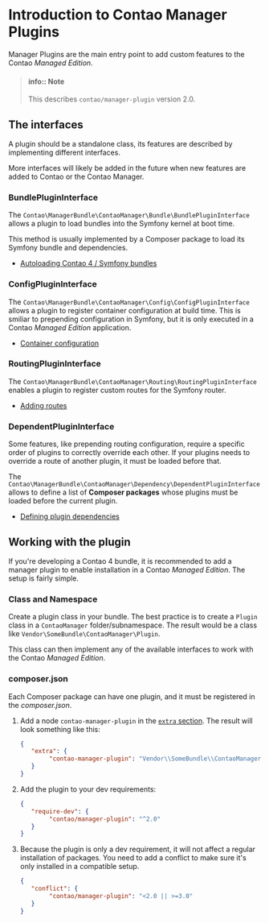 # Introduction to Contao Manager Plugins

Manager Plugins are the main entry point to add custom features to the
Contao *Managed Edition*. 

> #### info:: Note
> This describes `contao/manager-plugin` version 2.0.


## The interfaces

A plugin should be a standalone class, its features are described by
implementing different interfaces.

More interfaces will likely be added in the future when new features are
added to Contao or the Contao Manager.


### BundlePluginInterface

The `Contao\ManagerBundle\ContaoManager\Bundle\BundlePluginInterface`
allows a plugin to load bundles into the Symfony kernel at boot time.

This method is usually implemented by a Composer package to load its
Symfony bundle and dependencies.

* [Autoloading Contao 4 / Symfony bundles](bundle-autoloading.md)


### ConfigPluginInterface

The `Contao\ManagerBundle\ContaoManager\Config\ConfigPluginInterface` allows
a plugin to register container configuration at build time. This is smiliar
to prepending configuration in Symfony, but it is only executed
in a Contao *Managed Edition* application.

* [Container configuration](container-configuration.md)


### RoutingPluginInterface

The `Contao\ManagerBundle\ContaoManager\Routing\RoutingPluginInterface`
enables a plugin to register custom routes for the Symfony router.

* [Adding routes](routing.md)


### DependentPluginInterface

Some features, like prepending routing configuration, require a specific order
of plugins to correctly override each other. If your plugins needs to override
a route of another plugin, it must be loaded before that.

The `Contao\ManagerBundle\ContaoManager\Dependency\DependentPluginInterface`
allows to define a list of **Composer packages** whose plugins must be loaded
before the current plugin.

* [Defining plugin dependencies](plugin-dependencies.md)


## Working with the plugin

If you're developing a Contao 4 bundle, it is recommended to add a
manager plugin to enable installation in a Contao *Managed Edition*.
The setup is fairly simple.


### Class and Namespace

Create a plugin class in your bundle. The best practice is to create
a `Plugin` class in a `ContaoManager` folder/subnamespace. The result
would be a class like `Vendor\SomeBundle\ContaoManager\Plugin`.

This class can then implement any of the available interfaces to
work with the Contao *Managed Edition*.


### composer.json

Each Composer package can have one plugin, and it must be registered
in the *composer.json*.

1. Add a node `contao-manager-plugin` in the [`extra` section][1]. The
   result will look something like this:

    ```json
    {
       "extra": {
            "contao-manager-plugin": "Vendor\\SomeBundle\\ContaoManager\\Plugin"
       }
    }
    ```

2. Add the plugin to your dev requirements:

    ```json
    {
       "require-dev": {
            "contao/manager-plugin": "^2.0"
       }
    }
    ```

3. Because the plugin is only a dev requirement, it will not affect
   a regular installation of packages. You need to add a conflict to
   make sure it's only installed in a compatible setup.

    ```json
    {
       "conflict": {
            "contao/manager-plugin": "<2.0 || >=3.0"
       }
    }
    ```

[1]: https://getcomposer.org/doc/04-schema.md#extra
